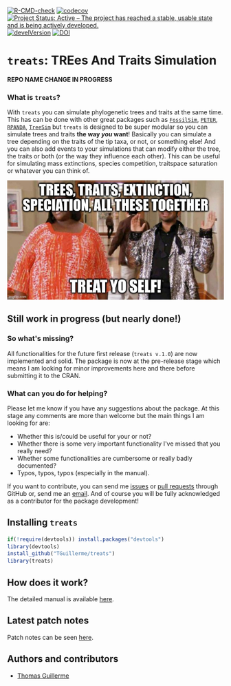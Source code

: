 [![R-CMD-check](https://github.com/TGuillerme/treats/workflows/R-CMD-check/badge.svg)](https://github.com/TGuillerme/treats/actions)
[![codecov](https://codecov.io/gh/TGuillerme/treats/branch/master/graph/badge.svg)](https://codecov.io/gh/TGuillerme/treats)
[![Project Status: Active – The project has reached a stable, usable state and is being actively developed.](https://www.repostatus.org/badges/latest/active.svg)](https://www.repostatus.org/#active)
[![develVersion](https://img.shields.io/badge/devel%20version-0.2-green.svg?style=flat)](https://github.com/TGuillerme/treats/tree/master)
[![DOI](https://zenodo.org/badge/299272555.svg)](https://zenodo.org/badge/latestdoi/299272555)


# `treats`: TREes And Traits Simulation

**REPO NAME CHANGE IN PROGRESS**

### What is `treats`?

With `treats` you can simulate phylogenetic trees and traits at the same time.
This has can be done with other great packages such as [`FossilSim`](https://cran.r-project.org/web/packages/FossilSim/index.html), [`PETER`](https://github.com/PuttickMacroevolution/PETER), [`RPANDA`](https://cran.r-project.org/web/packages/RPANDA/index.html), [`TreeSim`](https://cran.r-project.org/web/packages/TreeSim/index.html) but `treats` is designed to be super modular so you can simulate trees and traits **the way _you_ want**!
Basically you can simulate a tree depending on the traits of the tip taxa, or not, or something else!
And you can also add events to your simulations that can modify either the tree, the traits or both (or the way they influence each other).
This can be useful for simulating mass extinctions, species competition, traitspace saturation or whatever you can think of.

![](TreatYoSelf.jpg)

## Still work in progress (but nearly done!)

### So what's missing?

All functionalities for the future first release (`treats v.1.0`) are now implemented and solid.
The package is now at the pre-release stage which means I am looking for minor improvements here and there before submitting it to the CRAN.

### What can you do for helping?

Please let me know if you have any suggestions about the package.
At this stage any comments are more than welcome but the main things I am looking for are:
 
 * Whether this is/could be useful for your or not?
 * Whether there is some very important functionality I've missed that you really need?
 * Whether some functionalities are cumbersome or really badly documented?
 * Typos, typos, typos (especially in the manual).

If you want to contribute, you can send me [issues](https://github.com/TGuillerme/treats/issues) or [pull requests](https://github.com/TGuillerme/treats/pulls) through GitHub or, send me an [email](mailto:guillert@tcd.ie).
And of course you will be fully acknowledged as a contributor for the package development!

## Installing `treats`

```r
if(!require(devtools)) install.packages("devtools")
library(devtools)
install_github("TGuillerme/treats")
library(treats)
```

## How does it work?

The detailed manual is available [here](http://tguillerme.github.io/treats.html).

## Latest patch notes

Patch notes can be seen [here](https://github.com/TGuillerme/treats/blob/master/NEWS.md).

Authors and contributors
-------

* [Thomas Guillerme](http://tguillerme.github.io)

